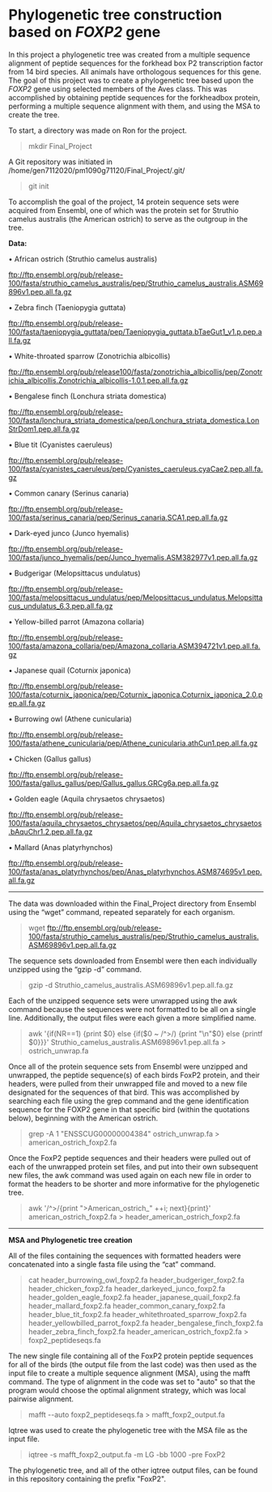 # Phylogenetic tree construction based on *FOXP2* gene
In this project a phylogenetic tree was created from a multiple sequence alignment of peptide sequences for the forkhead box P2 transcription factor from 14 bird species.  All animals have orthologous sequences for this gene.  The goal of this project was to create a phylogenetic tree based upon the *FOXP2* gene using selected members of the Aves class. This was accomplished by obtaining peptide sequences for the forkheadbox protein, performing a multiple sequence alignment with them, and using the MSA to create the tree. 

To start, a directory was made on Ron for the project.
> mkdir Final_Project

A Git repository was initiated in /home/gen7112020/pm1090g71120/Final_Project/.git/
> git init

To accomplish the goal of the project, 14 protein sequence sets were acquired from Ensembl, one of which was the protein set for Struthio camelus australis (the American ostrich) to serve as the outgroup in the tree.  

**Data:**

•	African ostrich (Struthio camelus australis)

ftp://ftp.ensembl.org/pub/release-100/fasta/struthio_camelus_australis/pep/Struthio_camelus_australis.ASM69896v1.pep.all.fa.gz

•	Zebra finch (Taeniopygia guttata)

ftp://ftp.ensembl.org/pub/release-100/fasta/taeniopygia_guttata/pep/Taeniopygia_guttata.bTaeGut1_v1.p.pep.all.fa.gz

•	White-throated sparrow (Zonotrichia albicollis)

ftp://ftp.ensembl.org/pub/release100/fasta/zonotrichia_albicollis/pep/Zonotrichia_albicollis.Zonotrichia_albicollis-1.0.1.pep.all.fa.gz

•	Bengalese finch (Lonchura striata domestica)

ftp://ftp.ensembl.org/pub/release-100/fasta/lonchura_striata_domestica/pep/Lonchura_striata_domestica.LonStrDom1.pep.all.fa.gz

•	Blue tit (Cyanistes caeruleus)

ftp://ftp.ensembl.org/pub/release-100/fasta/cyanistes_caeruleus/pep/Cyanistes_caeruleus.cyaCae2.pep.all.fa.gz

•	Common canary (Serinus canaria)

ftp://ftp.ensembl.org/pub/release-100/fasta/serinus_canaria/pep/Serinus_canaria.SCA1.pep.all.fa.gz

•	Dark-eyed junco (Junco hyemalis)

ftp://ftp.ensembl.org/pub/release-100/fasta/junco_hyemalis/pep/Junco_hyemalis.ASM382977v1.pep.all.fa.gz

•	Budgerigar (Melopsittacus undulatus)

ftp://ftp.ensembl.org/pub/release-100/fasta/melopsittacus_undulatus/pep/Melopsittacus_undulatus.Melopsittacus_undulatus_6.3.pep.all.fa.gz

•	Yellow-billed parrot (Amazona collaria)

ftp://ftp.ensembl.org/pub/release-100/fasta/amazona_collaria/pep/Amazona_collaria.ASM394721v1.pep.all.fa.gz

•	Japanese quail (Coturnix japonica)

ftp://ftp.ensembl.org/pub/release-100/fasta/coturnix_japonica/pep/Coturnix_japonica.Coturnix_japonica_2.0.pep.all.fa.gz

•	Burrowing owl (Athene cunicularia)

ftp://ftp.ensembl.org/pub/release-100/fasta/athene_cunicularia/pep/Athene_cunicularia.athCun1.pep.all.fa.gz

•	Chicken (Gallus gallus)

ftp://ftp.ensembl.org/pub/release-100/fasta/gallus_gallus/pep/Gallus_gallus.GRCg6a.pep.all.fa.gz

•	Golden eagle (Aquila chrysaetos chrysaetos)

ftp://ftp.ensembl.org/pub/release-100/fasta/aquila_chrysaetos_chrysaetos/pep/Aquila_chrysaetos_chrysaetos.bAquChr1.2.pep.all.fa.gz

•	Mallard (Anas platyrhynchos)

ftp://ftp.ensembl.org/pub/release-100/fasta/anas_platyrhynchos/pep/Anas_platyrhynchos.ASM874695v1.pep.all.fa.gz

---
The data was downloaded within the Final_Project directory from Ensembl using the “wget” command, repeated separately for each organism.  
> wget ftp://ftp.ensembl.org/pub/release-100/fasta/struthio_camelus_australis/pep/Struthio_camelus_australis.ASM69896v1.pep.all.fa.gz

The sequence sets downloaded from Ensembl were then each individually unzipped using the “gzip -d” command. 
> gzip -d Struthio_camelus_australis.ASM69896v1.pep.all.fa.gz


Each of the unzipped sequence sets were unwrapped using the awk command because the sequences were not formatted to be all on a single line.  Additionally, the output files were each given a more simplified name.
> awk '{if(NR==1) {print $0} else {if($0 ~ /^>/) {print "\n"$0} else {printf $0}}}' Struthio_camelus_australis.ASM69896v1.pep.all.fa > ostrich_unwrap.fa  


Once all of the protein sequence sets from Ensembl were unzipped and unwrapped, the peptide sequence(s) of each birds FoxP2 protein, and their headers, were pulled from their unwrapped file and moved to a new file designated for the sequences of that bird.  This was accomplished by searching each file using the grep command and the gene identification sequence for the FOXP2 gene in that specific bird (within the quotations below), beginning with the American ostrich.  
> grep -A 1 "ENSSCUG00000004384" ostrich_unwrap.fa > american_ostrich_foxp2.fa


Once the FoxP2 peptide sequences and their headers were pulled out of each of the unwrapped protein set files, and put into their own subsequent new files, the awk command was used again on each new file in order to format the headers to be shorter and more informative for the phylogenetic tree.  
> awk '/^>/{print ">American_ostrich_" ++i; next}{print}' american_ostrich_foxp2.fa > header_american_ostrich_foxp2.fa

---
**MSA and Phylogenetic tree creation**

All of the files containing the sequences with formatted headers were concatenated into a single fasta file using the “cat” command. 
> cat header_burrowing_owl_foxp2.fa header_budgeriger_foxp2.fa header_chicken_foxp2.fa header_darkeyed_junco_foxp2.fa header_golden_eagle_foxp2.fa header_japanese_quail_foxp2.fa header_mallard_foxp2.fa header_common_canary_foxp2.fa header_blue_tit_foxp2.fa header_whitethroated_sparrow_foxp2.fa header_yellowbilled_parrot_foxp2.fa header_bengalese_finch_foxp2.fa header_zebra_finch_foxp2.fa header_american_ostrich_foxp2.fa > foxp2_peptideseqs.fa 

The new single file containing all of the FoxP2 protein peptide sequences for all of the birds (the output file from the last code) was then used as the input file to create a multiple sequence alignment (MSA), using the mafft command.  The type of alignment in the code was set to "auto" so that the program would choose the optimal alignment strategy, which was local pairwise alignment.  
> mafft --auto foxp2_peptideseqs.fa > mafft_foxp2_output.fa 

Iqtree was used to create the phylogenetic tree with the MSA file as the input file. 
> iqtree -s mafft_foxp2_output.fa -m LG -bb 1000 -pre FoxP2 

The phylogenetic tree, and all of the other iqtree output files, can be found in this repository containing the prefix "FoxP2".  
